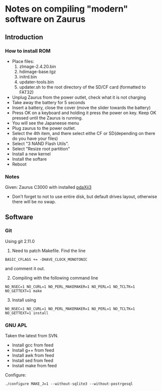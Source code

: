 # Notes on compiling "modern" software on Zaurus 

## Introduction

### How to install ROM
- Place files:
  1. zImage-2.4.20.bin
  1. hdimage-base.tgz
  1. initrd.bin
  1. updater-tools.bin
  1. updater.sh
  to the root directory of the SD/CF card (formatted to FAT32)
- Unplug Zaurus from the power outlet, check what it is not charging
- Take away the battery for 5 seconds
- Insert a battery, close the cover (move the slider towards the battery)
- Press OK on a keyboard and holding it press the power on key. Keep OK pressed until the Zaurus is running.
- You will see the Japaneese menu
- Plug zaurus to the power outlet.
- Select the 4th item, and there select eithe CF or SD(depending on there do you have your files)
- Select "3 NAND Flash Utils".
- Select "Resize root partition"
- Install a new kernel
- Install the softare
- Reboot

### Notes

Given: Zaurus C3000 with installed [pdaXii3](http://www.users.on.net/~hluc/myZaurus/pdaxii13.html)

- Don't forget to not to use entire disk, but default drives layout, otherwise there will be no swap.

## Software

### Git

Using git 2.11.0

1. Need to patch Makefile. Find the line 

  ```
  BASIC_CFLAGS += -DHAVE_CLOCK_MONOTONIC
  ```
  
  and comment it out.

2. Compiling with the following command line

  ```
  NO_NSEC=1 NO_CURL=1 NO_PERL_MAKEMAKER=1 NO_PERL=1 NO_TCLTK=1 NO_GETTEXT=1 make
  ```

3. Install using 

  ```
  NO_NSEC=1 NO_CURL=1 NO_PERL_MAKEMAKER=1 NO_PERL=1 NO_TCLTK=1 NO_GETTEXT=1 install
  ```


### GNU APL
Taken the latest from SVN.
- Install gcc from feed
- Install g++ from feed
- Install awk from feed
- Install sed from feed
- Install make from feed

Configure:

```
./configure MAKE_J=1 --without-sqlite3 --without-postrgesql
```
